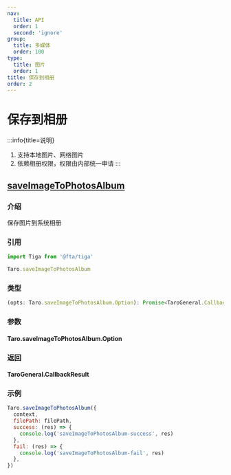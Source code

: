 ```yaml
---
nav:
  title: API
  order: 1
  second: 'ignore'
group:
  title: 多媒体
  order: 100
type:
  title: 图片
  order: 1
title: 保存到相册
order: 2
---
```


# 保存到相册

:::info{title=说明}
1. 支持本地图片、网络图片
2. 依赖相册权限，权限由内部统一申请
:::

## [saveImageToPhotosAlbum](https://taro-docs.jd.com/docs/apis/media/image/saveImageToPhotosAlbum)

<Platform name="media" version='1.0.0'></Platform>

### 介绍

保存图片到系统相册

### 引用

```jsx | pure
import Tiga from '@fta/tiga'

Taro.saveImageToPhotosAlbum
```

### 类型

```jsx | pure
(opts: Taro.saveImageToPhotosAlbum.Option): Promise<TaroGeneral.CallbackResult>
```

### 参数
#### Taro.saveImageToPhotosAlbum.Option

<API id="Media_TaroSaveImageToPhotosAlbumOption"></API>

### 返回
#### TaroGeneral.CallbackResult

<API id="TaroGeneralCallbackResult" hideDefault='true'></API>

### 示例

```jsx | pure
Taro.saveImageToPhotosAlbum({
  context,
  filePath: filePath,
  success: (res) => {
    console.log('saveImageToPhotosAlbum-success', res)
  },
  fail: (res) => {
    console.log('saveImageToPhotosAlbum-fail', res)
  },
})
```
